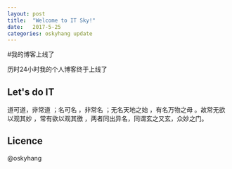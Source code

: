 ```yaml
---
layout: post
title:  "Welcome to IT Sky!"
date:   2017-5-25 
categories: oskyhang update
---
```


#我的博客上线了

历时24小时我的个人博客终于上线了

## Let's do IT
道可道，非常道 ；名可名 ，非常名 ；无名天地之始 ，有名万物之母 。故常无欲以观其妙 ，常有欲以观其徼 ，两者同出异名，同谓玄之又玄，众妙之门。

## Licence
@oskyhang
